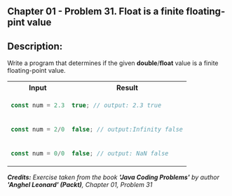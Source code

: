 
## Chapter 01 -  Problem 31. Float is a finite floating-pint value

## Description:

Write a program that determines if the given **double**/**float** value is a finite floating-point value.

<table>
  <tr>
    <th> Input </th> <th> Result </th>
  </tr>
  <tr>
    <td>

```javascript
const num = 2.3
```
  </td>
<td>

```javascript
true; // output: 2.3 true
```
  </td>
  </tr>



<!-- -->
<tr>
<td>


```javascript
const num = 2/0
```
</td>
<td>

```javascript
false; // output:Infinity false
```
</td>
</tr>
<!-- -->
<tr>
<td>


```javascript
const num = 0/0
```
</td>
<td>

```javascript
false; // output: NaN false
```
</td>
</tr>

</table>

_<strong>Credits:</strong> Exercise taken from the book <strong>'Java Coding Problems'</strong> by author <strong>'Anghel Leonard' (Packt)</strong>, Chapter 01, Problem 31_
